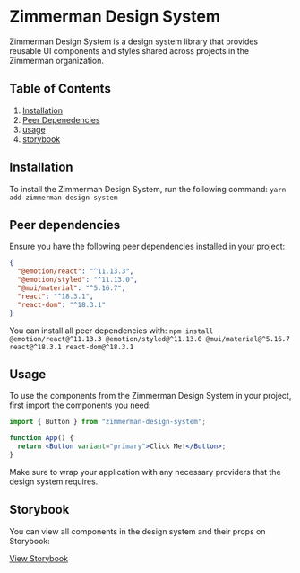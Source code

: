 # Zimmerman Design System

Zimmerman Design System is a design system library that provides reusable UI components and styles shared across projects in the Zimmerman organization.

## Table of Contents

1. [Installation](#installation)
2. [Peer Depenedencies](#peer-dependencies)
3. [usage](#usage)
4. [storybook](#storybook)

## Installation

To install the Zimmerman Design System, run the following command:
`yarn add zimmerman-design-system`

## Peer dependencies

Ensure you have the following peer dependencies installed in your project:

```json
{
  "@emotion/react": "^11.13.3",
  "@emotion/styled": "^11.13.0",
  "@mui/material": "^5.16.7",
  "react": "^18.3.1",
  "react-dom": "^18.3.1"
}
```

You can install all peer dependencies with:
`npm install @emotion/react@^11.13.3 @emotion/styled@^11.13.0 @mui/material@^5.16.7 react@^18.3.1 react-dom@^18.3.1`

## Usage

To use the components from the Zimmerman Design System in your project, first import the components you need:

```jsx
import { Button } from "zimmerman-design-system";

function App() {
  return <Button variant="primary">Click Me!</Button>;
}
```

Make sure to wrap your application with any necessary providers that the design system requires.

## Storybook

You can view all components in the design system and their props on Storybook:

[View Storybook](https://66cd1b47dde91377fdb2a1d8-ngwbgzilhz.chromatic.com/?path=/docs/example-button--docs)
